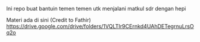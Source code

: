 Ini repo buat bantuin temen temen utk menjalani matkul sdr dengan hepi

Materi ada di sini (Credit to Fathir)
https://drive.google.com/drive/folders/1VQLTIr9CErnkd4UAhDETegrnuLrsOq2o
